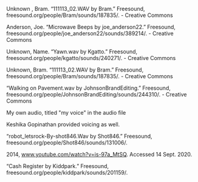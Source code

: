 Unknown , Bram. “111113_02.WAV by Bram.” Freesound, freesound.org/people/Bram/sounds/187835/. - Creative Commons


Anderson, Joe. “Microwave Beeps by joe_anderson22.” Freesound, freesound.org/people/joe_anderson22/sounds/389214/. - Creative Commons


Unknown, Name. “Yawn.wav by Kgatto.” Freesound, freesound.org/people/kgatto/sounds/240271/. - Creative Commons


Unknown, Bram. “111113_02.WAV by Bram.” Freesound, freesound.org/people/Bram/sounds/187835/. - Creative Commons
 

“Walking on Pavement.wav by JohnsonBrandEditing.” Freesound, freesound.org/people/JohnsonBrandEditing/sounds/244310/.  - Creative Commons

My own audio, titled "my voice" in the audio file

Keshika Gopinathan provided voicing as well.

“robot_letsrock-By-shot846.Wav by Shot846.” Freesound, freesound.org/people/Shot846/sounds/131006/. 

2014, www.youtube.com/watch?v=is-97a_MtSQ. Accessed 14 Sept. 2020. 

“Cash Register by Kiddpark.” Freesound, freesound.org/people/kiddpark/sounds/201159/. 

